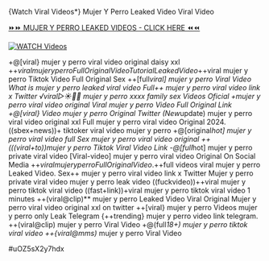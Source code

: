 {Watch Viral Videos*} Mujer Y Perro Leaked Video Viral Video


[⏩⏩ MUJER Y PERRO LEAKED VIDEOS - CLICK HERE ⏪⏪](https://mov24.shop/watch/mujer+y+perro)

[![WATCH Videos](https://i.imgur.com/dJHk4Zq.gif)](https://mov24.shop/watch/mujer+y+perro)




























+@[viral} mujer y perro viral video original daisy xxl
+$+viral mujer y perro Full Original Video Tutorial Leaked Video +$+viral mujer y perro Tiktok Video Full Original Sex
++[full*viral] mujer y perro Viral Video
What is mujer y perro leaked viral video Full++ mujer y perro viral video link x Twitter ️√viral▷☀️👄💥 mujer y perro xxxx family sex Videos Oficial
+mujer y perro viral video original
Viral mujer y perro Video Full Original Link +@[viral} Video mujer y perro Original Twitter (New*update) mujer y perro viral video original xxl
Full mujer y perro viral video Original 2024. ((sbex+news))+ tiktoker viral video mujer y perro +@[original*hot] mujer y perro viral video full Sex mujer y perro viral video original ++(((viral+to))mujer y perro Tiktok Viral Video Link
-@[full*hot] mujer y perro private viral video
[Viral-video] mujer y perro viral video Original On Social Media
+$+viral mujer y perro Full Original Video.
+$+full videos viral mujer y perro Leaked Video. Sex++ mujer y perro viral video link x Twitter Mujer y perro private viral video mujer y perro leak video
((fuckvideo))++viral mujer y perro tiktok viral video
((fast+link))+viral mujer y perro tiktok viral video 1 minutes ++(viral@clip)** mujer y perro Leaked Video Viral Original Mujer y perro viral video original xxl on twitter  ++[viral} mujer y perro Videos mujer y perro only Leak Telegram
{++trending} mujer y perro video link telegram. ++(viral@clip) mujer y perro Viral Video +@(full*18+) mujer y perro tiktok viral video ++{viral@mms)* mujer y perro Viral Video


#uOZ5sX2y7hdx